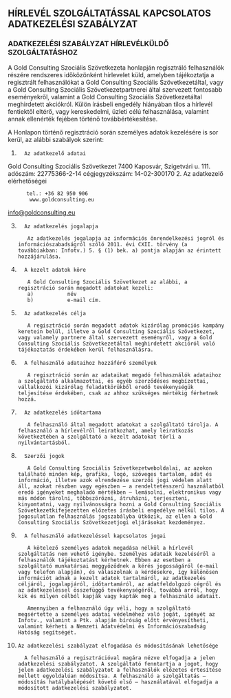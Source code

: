 ## HÍRLEVÉL SZOLGÁLTATÁSSAL KAPCSOLATOS ADATKEZELÉSI SZABÁLYZAT

### ADATKEZELÉSI SZABÁLYZAT HÍRLEVÉLKÜLDŐ SZOLGÁLTATÁSHOZ

A Gold Consulting Szociális Szövetkezeta honlapján regisztráló felhasználók részére rendszeres időközönként hírlevelet küld, amelyben tájékoztatja a regisztrált felhasználókat a Gold Consulting Szociális Szövetkezetáltal, vagy a Gold Consulting Szociális Szövetkezetpartnerei által szervezett fontosabb eseményekről, valamint a Gold Consulting Szociális Szövetkezetáltal meghirdetett akciókról. Külön írásbeli engedély hiányában tilos a hírlevél fentiektől eltérő, vagy kereskedelmi, üzleti célú felhasználása, valamint annak ellenérték fejében történő továbbértékesítése.

A Honlapon történő regisztráció során személyes adatok kezelésére is sor kerül, az alábbi szabályok szerint:

1.       Az adatkezelő adatai

  Gold Consulting Szociális Szövetkezet 
7400 Kaposvár, Szigetvári u. 111.
adószám: 22775366-2-14
cégjegyzékszám: 14-02-300170 
2.       Az adatkezelő elérhetőségei

          tel.: +36 82 950 906
           www.goldconsulting.eu
info@goldconsulting.eu

3.       Az adatkezelés jogalapja

          Az adatkezelés jogalapja az információs önrendelkezési jogról és információszabadságról szóló 2011. évi CXII. törvény (a továbbiakban: Infotv.) 5. § (1) bek. a) pontja alapján az érintett hozzájárulása.

4.       A kezelt adatok köre

          A Gold Consulting Szociális Szövetkezet az alábbi, a regisztráció során megadott adatokat kezeli:
          a)           név
          b)           e-mail cím.

5.       Az adatkezelés célja

          A regisztráció során megadott adatok kizárólag promóciós kampány keretein belül, illetve a Gold Consulting Szociális Szövetkezet, vagy valamely partnere által szervezett eseményről, vagy a Gold Consulting Szociális Szövetkezetáltal meghirdetett akcióról való tájékoztatás érdekében kerül felhasználásra.

6.       A felhasználó adataihoz hozzáférő személyek

          A regisztráció során az adataikat megadó felhasználók adataihoz a szolgáltató alkalmazottai, és egyéb szerződéses megbízottai, vállalkozói kizárólag feladatkörükből eredő tevékenységük teljesítése érdekében, csak az ahhoz szükséges mértékig férhetnek hozzá.

7.       Az adatkezelés időtartama

          A felhasználó által megadott adatokat a szolgáltató tárolja. A felhasználó a hírlevélről leiratkozhat, amely leiratkozás következtében a szolgáltató a kezelt adatokat törli a nyilvántartásból.

8.       Szerzői jogok

          A Gold Consulting Szociális Szövetkezetweboldalai, az azokon található minden kép, grafika, logó, szöveges tartalom, adat és információ, illetve azok elrendezése szerzői jogi védelem alatt áll, azokat részben vagy egészben – a rendeltetésszerű használatból eredő igényeket meghaladó mértékben – lemásolni, elektronikus vagy más módon tárolni, többszörözni, átruházni, terjeszteni, kinyomtatni, vagy nyilvánosságra hozni a Gold Consulting Szociális Szövetkezetkifejezetten előzetes írásbeli engedélye nélkül tilos. A jogosulatlan felhasználás jogszabályba ütközik, az ellen a Gold Consulting Szociális Szövetkezetjogi eljárásokat kezdeményez.

9.       A felhasználó adatkezeléssel kapcsolatos jogai

          A kötelező személyes adatok megadása nélkül a hírlevél szolgáltatás nem vehető igénybe. Személyes adataik kezeléséről a felhasználók tájékoztatást kérhetnek. Ebben az esetben a szolgáltató munkatársai meggyőződnek a kérés jogosságáról (e-mail vagy telefon alapján), és válaszolnak a kérdésekre, így különösen információt adnak a kezelt adatok tartalmáról, az adatkezelés céljáról, jogalapjáról, időtartamáról, az adatfeldolgozó cégről és az adatkezeléssel összefüggő tevékenységéről, továbbá arról, hogy kik és milyen célból kapják vagy kapták meg a felhasználó adatait.

          Amennyiben a felhasználó úgy véli, hogy a szolgáltató megsértette a személyes adatai védelméhez való jogát, igényét az Infotv., valamint a Ptk. alapján bíróság előtt érvényesítheti, valamint kérheti a Nemzeti Adatvédelmi és Információszabadság Hatóság segítségét.

10.     Az adatkezelési szabályzat elfogadása és módosításának lehetősége

          A felhasználó a regisztrációval magára nézve elfogadja a jelen adatkezelési szabályzatot. A szolgáltató fenntartja a jogot, hogy jelen adatkezelési szabályzatot a felhasználók előzetes értesítése mellett egyoldalúan módosítsa. A felhasználó a szolgáltatás – módosítás hatálybalépését követő első – használatával elfogadja a módosított adatkezelési szabályzatot.

